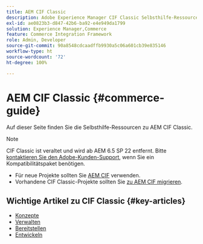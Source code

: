 ```yaml
---
title: AEM CIF Classic
description: Adobe Experience Manager CIF Classic Selbsthilfe-Ressourcen und Links zur Dokumentation.
exl-id: ae0823b3-d847-42b6-ba92-e4e949da1799
solution: Experience Manager,Commerce
feature: Commerce Integration Framework
role: Admin, Developer
source-git-commit: 90a8548cdcaadffb9930a5c06a601cb39e835146
workflow-type: ht
source-wordcount: '72'
ht-degree: 100%

---
```



# AEM CIF Classic {#commerce-guide}

Auf dieser Seite finden Sie die Selbsthilfe-Ressourcen zu AEM CIF Classic.

>[!NOTE]
>
>CIF Classic ist veraltet und wird ab AEM 6.5 SP 22 entfernt. Bitte [kontaktieren Sie den Adobe-Kunden-Support](https://experienceleague.adobe.com/de?support-solution=General#support), wenn Sie ein Kompatibilitätspaket benötigen.
>
>* Für neue Projekte sollten Sie [AEM CIF](/help/commerce/cif/introduction.md) verwenden.
>* Vorhandene CIF Classic-Projekte sollten Sie [zu AEM CIF migrieren](/help/commerce/cif/migration.md).

## Wichtige Artikel zu CIF Classic {#key-articles}

* [Konzepte](administering/concepts.md)
* [Verwalten](administering/generic.md)
* [Bereitstellen](deploying/ecommerce.md)
* [Entwickeln](developing/ecommerce.md)
